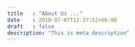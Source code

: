 ```yaml
---
title   : "About Us ..."
date    : 2018-07-07T12:37:52+06:00
draft   : false
description: "This is meta description"
---
```

